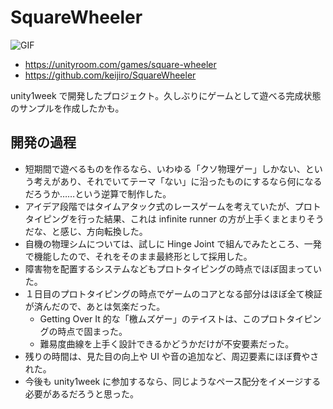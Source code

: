 # SquareWheeler

![GIF](https://github.com/user-attachments/assets/b8d94661-1822-4f3f-94e1-902ad67a127b)

- https://unityroom.com/games/square-wheeler
- https://github.com/keijiro/SquareWheeler

unity1week で開発したプロジェクト。久しぶりにゲームとして遊べる完成状態のサンプルを作成したかも。

## 開発の過程

- 短期間で遊べるものを作るなら、いわゆる「クソ物理ゲー」しかない、という考えがあり、それでいてテーマ「ない」に沿ったものにするなら何になるだろうか……という逆算で制作した。
- アイデア段階ではタイムアタック式のレースゲームを考えていたが、プロトタイピングを行った結果、これは infinite runner の方が上手くまとまりそうだな、と感じ、方向転換した。
- 自機の物理シムについては、試しに Hinge Joint で組んでみたところ、一発で機能したので、それをそのまま最終形として採用した。
- 障害物を配置するシステムなどもプロトタイピングの時点でほぼ固まっていた。
- １日目のプロトタイピングの時点でゲームのコアとなる部分はほぼ全て検証が済んだので、あとは気楽だった。
  - Getting Over It 的な「檄ムズゲー」のテイストは、このプロトタイピングの時点で固まった。
  - 難易度曲線を上手く設計できるかどうかだけが不安要素だった。
- 残りの時間は、見た目の向上や UI や音の追加など、周辺要素にほぼ費やされた。
- 今後も unity1week に参加するなら、同じようなペース配分をイメージする必要があるだろうと思った。
